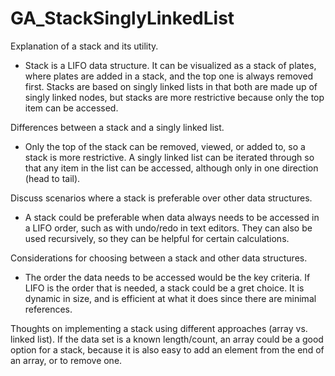 # GA_StackSinglyLinkedList


Explanation of a stack and its utility.
- Stack is a LIFO data structure. It can be visualized as a stack of plates, where plates are added in a stack, and the top one is always removed first. Stacks are based on singly linked lists in that both are made up of singly linked nodes, but stacks are more restrictive because only the top item can be accessed.

Differences between a stack and a singly linked list.
- Only the top of the stack can be removed, viewed, or added to, so a stack is more restrictive. A singly linked list can be iterated through so that any item in the list can be accessed, although only in one direction (head to tail).

Discuss scenarios where a stack is preferable over other data structures.
- A stack could be preferable when data always needs to be accessed in a LIFO order, such as with undo/redo in text editors. They can also be used recursively, so they can be helpful for certain calculations.

Considerations for choosing between a stack and other data structures.
- The order the data needs to be accessed would be the key criteria. If LIFO is the order that is needed, a stack could be a gret choice. It is dynamic in size, and is efficient at what it does since there are minimal references.

Thoughts on implementing a stack using different approaches (array vs. linked list).
If the data set is a known length/count, an array could be a good option for a stack, because it is also easy to add an element from the end of an array, or to remove one. 
